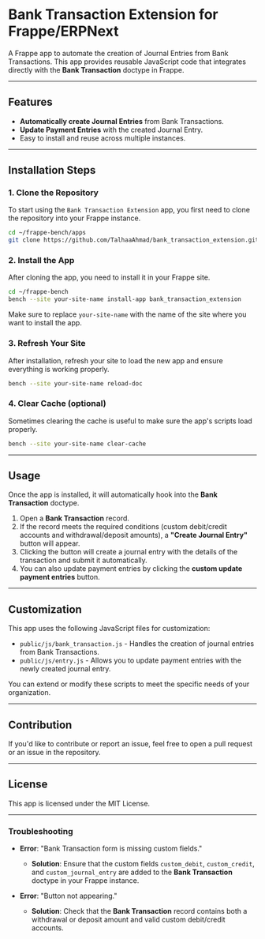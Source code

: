 # Bank Transaction Extension for Frappe/ERPNext

A Frappe app to automate the creation of Journal Entries from Bank Transactions. This app provides reusable JavaScript code that integrates directly with the **Bank Transaction** doctype in Frappe.

---

## Features

- **Automatically create Journal Entries** from Bank Transactions.
- **Update Payment Entries** with the created Journal Entry.
- Easy to install and reuse across multiple instances.

---

## Installation Steps

### 1. Clone the Repository

To start using the `Bank Transaction Extension` app, you first need to clone the repository into your Frappe instance.

```bash
cd ~/frappe-bench/apps
git clone https://github.com/TalhaaAhmad/bank_transaction_extension.git
```

### 2. Install the App

After cloning the app, you need to install it in your Frappe site.

```bash
cd ~/frappe-bench
bench --site your-site-name install-app bank_transaction_extension
```

Make sure to replace `your-site-name` with the name of the site where you want to install the app.

### 3. Refresh Your Site

After installation, refresh your site to load the new app and ensure everything is working properly.

```bash
bench --site your-site-name reload-doc
```

### 4. Clear Cache (optional)

Sometimes clearing the cache is useful to make sure the app's scripts load properly.

```bash
bench --site your-site-name clear-cache
```

---

## Usage

Once the app is installed, it will automatically hook into the **Bank Transaction** doctype. 

1. Open a **Bank Transaction** record.
2. If the record meets the required conditions (custom debit/credit accounts and withdrawal/deposit amounts), a **"Create Journal Entry"** button will appear.
3. Clicking the button will create a journal entry with the details of the transaction and submit it automatically.
4. You can also update payment entries by clicking the **custom update payment entries** button.

---

## Customization

This app uses the following JavaScript files for customization:

- `public/js/bank_transaction.js` - Handles the creation of journal entries from Bank Transactions.
- `public/js/entry.js` - Allows you to update payment entries with the newly created journal entry.

You can extend or modify these scripts to meet the specific needs of your organization.

---

## Contribution

If you'd like to contribute or report an issue, feel free to open a pull request or an issue in the repository.

---

## License

This app is licensed under the MIT License.

---

### Troubleshooting

- **Error**: "Bank Transaction form is missing custom fields."
  - **Solution**: Ensure that the custom fields `custom_debit`, `custom_credit`, and `custom_journal_entry` are added to the **Bank Transaction** doctype in your Frappe instance.
  
- **Error**: "Button not appearing."
  - **Solution**: Check that the **Bank Transaction** record contains both a withdrawal or deposit amount and valid custom debit/credit accounts.

